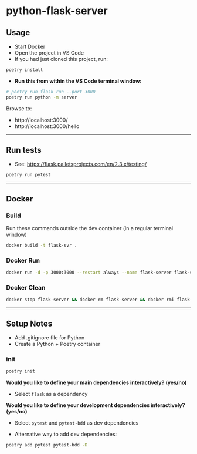 python-flask-server
==

## Usage

* Start Docker
* Open the project in VS Code
* If you had just cloned this project, run:
```sh
poetry install
```

* **Run this from within the VS Code terminal window:**

```sh
# poetry run flask run --port 3000
poetry run python -m server
```

Browse to:

* http://localhost:3000/
* http://localhost:3000/hello

* * *

## Run tests

* See: https://flask.palletsprojects.com/en/2.3.x/testing/

```sh
poetry run pytest
```

* * *

## Docker

### Build

Run these commands outside the dev container (in a regular terminal window)

```sh
docker build -t flask-svr .
```

### Docker Run

```sh
docker run -d -p 3000:3000 --restart always --name flask-server flask-svr
```

### Docker Clean

```sh
docker stop flask-server && docker rm flask-server && docker rmi flask-svr
```

* * *

## Setup Notes

* Add .gitignore file for Python
* Create a Python + Poetry container

### init

```sh
poetry init
```

**Would you like to define your main dependencies interactively? (yes/no)** 

* Select `flask` as a dependency

**Would you like to define your development dependencies interactively? (yes/no)**

* Select `pytest` and `pytest-bdd` as dev dependencies

* Alternative way to add dev dependencies:

```sh
poetry add pytest pytest-bdd -D
```

